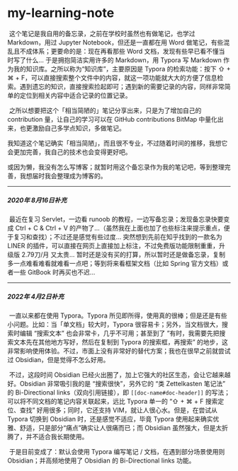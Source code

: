 # my-learning-note



​        这个笔记是我自用的备忘录，之前在学校时虽然也有做笔记，也学过 Markdown，用过 Jupyter Notebook，但还是一直都在用 Word 做笔记，有些混乱且不成体系；更要命的是：现在再看那些 Word 文档，发现有些早已看不懂当时写了什么... 于是拥抱简洁实用许多的 Markdown，用 Typora 写 Markdown 作为我的知识库。之所以称为“知识库”，主要原因是 Typora 的检索功能：按下 ⇧ + ⌘ + F，可以直接搜索整个文件中的内容，就这一项功能就大大的方便了信息检索。遇到遗忘的知识，直接搜索捡起即可；遇到新的需要记录的内容，同样非常简单的定位到相关内容中适合记录的位置记录。

​        之所以想要把这个「相当简陋的」笔记分享出来，只是为了增加自己的 contribution 量，让自己的学习可以在 GitHub contributions BitMap 中量化出来，也更激励自己多学点知识，多做笔记。

​        我知道这个笔记确实「相当简陋」，而且很不专业，不过随着时间的推移，我想它会更加完善，我自己的技术也会变得更好吧。

​        或因为懒，我没有怎么写博客；就暂时用这个备忘录作为我的笔记吧，等到整理完善，我想届时我会整理成为博客的。

***

##### **2020年 8月16日补充**

​        最近在复习 Servlet，一边看 runoob 的教程，一边写备忘录；发现备忘录快要变成 Ctrl + C & Ctrl + V 的产物了...（虽然我在上面也加了也些标注来提示重点，便于复习和查找）；不过还是感觉有些过度... 突然想到先前在知乎找到的一款名为 LINER 的插件，可以直接在网页上直接加上标注，不过免费版功能限制重重，升级版 2.79刀/月 又太贵... 暂时还是没有买的打算，所以暂时还是做备忘录，复制多一点难看难看就难看一点吧；等到将来看框架文档（比如 Spring 官方文档）或者一些 GitBook 时再买也不迟...

***

##### 2022年 4月2日补充

​       一直以来都在使用 Typora。Typora 所见即所得，使用真的很棒；但是还是有些小问题。比如：当「单文档」较大时，Typora 很容易卡；另外，当文档很大，搜索时编辑 “搜索文本” 也会非常卡，几乎不可用；甚至到了 ”有时，我需要先把搜索文本先在其他地方写好，然后在复制到 Typora 的搜索框，再搜索” 的地步，这非常影响使用体验。不过，市面上没有非常好的替代方案；我也在很早之前就尝试过 Obsidian，但是觉得不怎么好用。

​      不过，这段时间 Obsidian 已经火出圈了，加上它强大的社区生态，会让它越来越好。Obsidian 非常吸引我的是 “搜索很快”，另外它的 “类 Zettelkasten 笔记法” 的 Bi-Directional links（双向引用链接），即  `[[doc-name#doc-header]]` 的写法；可以将不同文档的笔记内容关联起来，远比 Typora 单一的 “⇧ + ⌘ + F 搜索定位、查找” 好用很多；同时，它还支持 VIM，就让人很心水。但是，在尝试从 Typora 切换到 Obsidian 时，还是感觉不适应，毕竟 Typora 使用起来确实优雅、舒适，只是部分“痛点”确实让人很痛而已；而 Obsidian 虽然强大，但是太折腾了，并不适合我长期使用。

​      于是目前变成了：默认会使用 Typora 编写笔记 / 文档，在遇到部分场景使用则 Obsidian；并高频地使用了 Obsidian 的 Bi-Directional links 功能。
